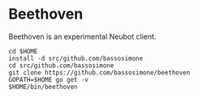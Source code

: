 # Beethoven

Beethoven is an experimental Neubot client.

```
cd $HOME
install -d src/github.com/bassosimone
cd src/github.com/bassosimone
git clone https://github.com/bassosimone/beethoven
GOPATH=$HOME go get -v
$HOME/bin/beethoven
```
